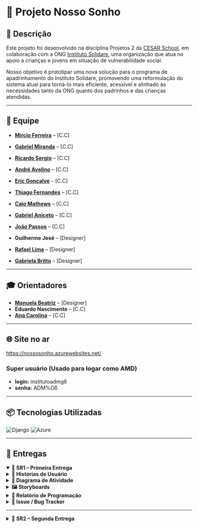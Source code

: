 # 🌟 Projeto Nosso Sonho 

## 📝 Descrição

Este projeto foi desenvolvido na disciplina Projetos 2 da [CESAR School](https://www.cesar.school/), em colaboração com a ONG [Instituto Solidare](https://institutosolidare.org.br/), uma organização que atua no apoio a crianças e jovens em situação de vulnerabilidade social.

Nosso objetivo é prototipar uma nova solução para o programa de apadrinhamento do Instituto Solidare, promovendo uma reformulação do sistema atual para torná-lo mais eficiente, acessível e alinhado às necessidades tanto da ONG quanto dos padrinhos e das crianças atendidas.

---

## 👥 Equipe

- [**Mircio Ferreira**](https://github.com/Mircio-Ferreira) – [C.C]
- [**Gabriel Miranda**](https://github.com/GMiranda21ML) – [C.C]
- [**Ricardo Sergio**](https://github.com/whosricardo) – [C.C]
- [**André Avelino**](https://github.com/avelinoandre) – [C.C]
- [**Eric Gonçalve**](https://github.com/eric-albuquer) – [C.C]
- [**Thiago Fernandes**](https://github.com/ThIagoMedeiros21) – [C.C]
- [**Caio Mathews**](https://github.com/CaioMathews) – [C.C]
- [**Gabriel Aniceto**](https://github.com/gabrielaniceto1) – [C.C]
- [**João Passos**](https://github.com/iampassos) – [C.C]

- **Guilherme José** – [Designer]
- [**Rafael Lima**](https://www.linkedin.com/in/rafael-rocha-a89150361/?utm_source=share&utm_campaign=share_via&utm_content=profile&utm_medium=android_app) – [Designer]
- [**Gabriela Britto**](https://www.linkedin.com/in/gabriela-sampaio-98b587362) – [Designer]


---

## 🎓 Orientadores

- [**Manuela Beatriz**](https://www.linkedin.com/in/manucorreia/) – [Designer]
- **Eduardo Nascimento** – [C.C]
- [**Ana Carolina**](https://www.linkedin.com/in/carolmello--/) – [C.C]

---

## 🌐 Site no ar

https://nossosonho.azurewebsites.net/

### Super usuário (Usado para logar como AMD)

- **login:** institutoadmg6  
- **senha:** ADM%G6

---

## 📦 Tecnologias Utilizadas

<img src="https://static.djangoproject.com/img/logos/django-logo-negative.svg" alt="Django" width="120"/>
<img src="https://upload.wikimedia.org/wikipedia/commons/f/fa/Microsoft_Azure.svg" alt="Azure" width="80"/>

---

## 📨 Entregas

<details open>
<summary><strong>📁 SR1 – Primeira Entrega</strong></summary>

<details>
<summary><strong>📜 Histórias de Usuário</strong></summary>

<details>
<summary><strong>📌 História 1 - Cadastro de Padrinho</strong></summary>

**Como** um usuário interessado em participar do sistema de apadrinhamento,  
**Quero** me cadastrar,  
**Para** poder acessar a plataforma e iniciar minha jornada como padrinho.

#### 🎯 Cenário 1: Falha no Cadastro devido ao Erro no Preenchimento de Campos
- **Dado** que o usuário está fazendo o cadastramento e deixou um ou mais campos obrigatórios em branco,  
- **Quando** o usuário seleciona em "confirmar cadastro",  
- **Então** o sistema alerta que não pode seguir para a próxima etapa, pois o cadastro precisa estar totalmente preenchido.

#### ✅ Cenário 2: Sucesso na Visualização
- **Dado** que o usuário preencheu todos os campos obrigatórios corretamente,  
- **Quando** o usuário seleciona em "prosseguir",  
- **Então** o sistema deve registrar os dados do usuário,  
- **E** exibir uma mensagem de sucesso,  
- **E** redirecionar o usuário para a próxima etapa da plataforma.

</details>

<details>
<summary><strong>📌 História 2 - Cadastro e Gerenciamento de Apadrinhados</strong></summary>

**Como** administrador,  
**Quero** poder cadastrar e gerenciar apadrinhados,  
**Para** garantir que os dados dos apadrinhados sejam registrados e mantidos atualizados.

#### 🎯 Cenário 1: Falha no Cadastramento devido a Campos Não Preenchidos Corretamente
- **Dado** que o usuário preencheu os dados de cadastramento, mas não preencheu todos de forma correta,  
- **Quando** o usuário seleciona a opção "efetuar cadastramento",  
- **Então** o sistema alerta quais campos não foram cadastrados de forma correta e pede para que eles sejam preenchidos.

#### ✅ Cenário 2: Sucesso no Cadastramento de um Apadrinhado
- **Dado** que o usuário preencheu os dados de cadastramento corretamente,  
- **Quando** o usuário seleciona a opção "efetuar cadastramento",  
- **Então** o sistema alerta que o cadastramento foi efetuado com sucesso, demonstrando os dados cadastrados e exibindo se ele deseja cadastrar outro apadrinhado.

#### ❌ Cenário 3: Excluir Apadrinhado do Sistema
- **Dado** que o usuário está na página de gerenciar apadrinhados,  
- **Quando** o administrador seleciona o apadrinhado e clica em "apagar do sistema",  
- **Então** o sistema alerta se deseja prosseguir e, caso confirmado, o sistema deleta todos os dados do banco de dados.

</details>

</details>

<details>
<summary><strong>🔄 Diagrama de Atividade</strong></summary>

### História 1  
![Diagrama da História 1](img_readme/diagrama_atividade_1.png)

### História 2  
![Diagrama da História 2](img_readme/diagrama_atividade_2.png)

</details>

<details>
<summary><strong>🖼️ Storyboards</strong></summary>

- Link do docs com as Storyboards:  
  https://docs.google.com/document/d/150L9B3V2XvXIusJl3Vr5C6oQqQGo3yqRpPE7NPLYsRU/edit?usp=sharing

</details>

<details>
<summary><strong>📝 Relatório de Programação</strong></summary>

- Link do docs com o relatório de programação:  
  https://docs.google.com/document/d/1653YvO_WiZROmIwClfyujsrUe28AltAdsSxwCvJg4WQ/edit?tab=t.0

</details>

<details>
<summary><strong>🚨 Issue / Bug Tracker</strong></summary>

### Bug Open 1:
![Open 1](img_readme/BUGOPEN1.PNG)

### Bug Open 2:
![Open 2](img_readme/BUGOPEN2.PNG)

### Bug closed 1:
![Closed 1](img_readme/BUGCLOSED1.PNG)

### Bug closed 2:
![Closed 2](img_readme/BUGCLOSED2.PNG)

### Bug closed 3:
![Closed 3](img_readme/BUGCLOSED3.PNG)

### Bug closed 4:
![Closed 4](img_readme/BUGCLOSED4.PNG)

</details>

</details>

---

<details>
<summary><strong>📁 SR2 – Segunda Entrega</strong></summary>

<details>
<summary><strong>📜 Histórias de Usuário</strong></summary>

<details>
<summary><strong>📌 História 3 - [Título da História]</strong></summary>

**Como** [persona],  
**Quero** [objetivo],  
**Para** [benefício].

#### 🎯 Cenário 1: [Título do Cenário]
- **Dado** que [contexto],  
- **Quando** [ação],  
- **Então** [resultado].

#### ✅ Cenário 2: [Título do Cenário]
- **Dado** que [contexto],  
- **Quando** [ação],  
- **Então** [resultado].

#### ❌ Cenário 3: [Título do Cenário]
- **Dado** que [contexto],  
- **Quando** [ação],  
- **Então** [resultado].

</details>

<details>
<summary><strong>📌 História 4 - [Título da História]</strong></summary>

**Como** [persona],  
**Quero** [objetivo],  
**Para** [benefício].

#### 🎯 Cenário 1: [Título do Cenário]
- **Dado** que [contexto],  
- **Quando** [ação],  
- **Então** [resultado].

#### ✅ Cenário 2: [Título do Cenário]
- **Dado** que [contexto],  
- **Quando** [ação],  
- **Então** [resultado].

#### ❌ Cenário 3: [Título do Cenário]
- **Dado** que [contexto],  
- **Quando** [ação],  
- **Então** [resultado].

</details>

<details>
<summary><strong>📌 História 5 - [Título da História]</strong></summary>

**Como** [persona],  
**Quero** [objetivo],  
**Para** [benefício].

#### 🎯 Cenário 1: [Título do Cenário]
- **Dado** que [contexto],  
- **Quando** [ação],  
- **Então** [resultado].

#### ✅ Cenário 2: [Título do Cenário]
- **Dado** que [contexto],  
- **Quando** [ação],  
- **Então** [resultado].

#### ❌ Cenário 3: [Título do Cenário]
- **Dado** que [contexto],  
- **Quando** [ação],  
- **Então** [resultado].

</details>


<details>
<summary><strong>📌 História 6 - [Título da História]</strong></summary>

**Como** [persona],  
**Quero** [objetivo],  
**Para** [benefício].

#### 🎯 Cenário 1: [Título do Cenário]
- **Dado** que [contexto],  
- **Quando** [ação],  
- **Então** [resultado].

#### ✅ Cenário 2: [Título do Cenário]
- **Dado** que [contexto],  
- **Quando** [ação],  
- **Então** [resultado].

#### ❌ Cenário 3: [Título do Cenário]
- **Dado** que [contexto],  
- **Quando** [ação],  
- **Então** [resultado].

</details>


<details>
<summary><strong>📌 História 7 - [Título da História]</strong></summary>

**Como** [persona],  
**Quero** [objetivo],  
**Para** [benefício].

#### 🎯 Cenário 1: [Título do Cenário]
- **Dado** que [contexto],  
- **Quando** [ação],  
- **Então** [resultado].

#### ✅ Cenário 2: [Título do Cenário]
- **Dado** que [contexto],  
- **Quando** [ação],  
- **Então** [resultado].

#### ❌ Cenário 3: [Título do Cenário]
- **Dado** que [contexto],  
- **Quando** [ação],  
- **Então** [resultado].

</details>



</details>

<details>
<summary><strong>🔄 Diagrama de Atividade</strong></summary>

### História 3  
![Diagrama da História 3]()

### História 4  
![Diagrama da História 4]()

### História 5  
![Diagrama da História 5]()

### História 6  
![Diagrama da História 6]()

### História 7
![Diagrama da História 7]()


</details>

<details>
<summary><strong>🖼️ Storyboards</strong></summary>

- Link do docs com as Storyboards:  
  [INSIRA O LINK AQUI]

</details>

<details>
<summary><strong>📝 Relatório de Programação</strong></summary>

- Link do docs com o relatório de programação:  
  [INSIRA O LINK AQUI]

</details>

<details>
<summary><strong>🚨 Issue / Bug Tracker</strong></summary>

### Bug Open ??:
![Open 1](img_readme/BUGOPEN1.PNG)

### Bug closed ??:
![Closed 1](img_readme/BUGCLOSED1.PNG)

</details>

</details>
